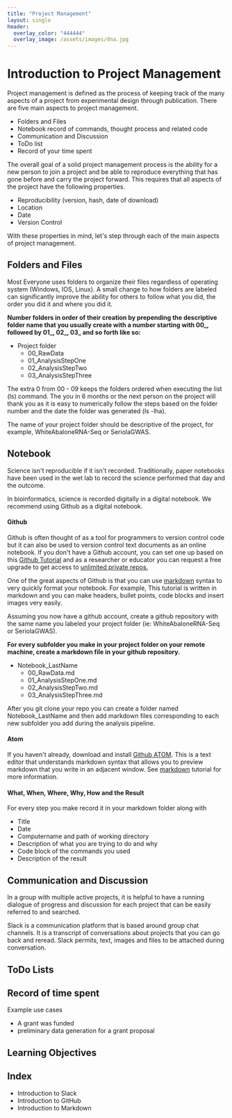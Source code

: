 ```yaml
---
title: "Project Management"
layout: single
header:
  overlay_color: "444444"
  overlay_image: /assets/images/dna.jpg
---
```


# Introduction to Project Management

Project management is defined as the process of keeping track of the many aspects of a project from experimental design through publication. There are five main aspects to project management.

  * Folders and Files
  * Notebook record of commands, thought process and related code
  * Communication and Discussion
  * ToDo list
  * Record of your time spent

The overall goal of a solid project management process is the ability for a new person to join a project and be able to reproduce everything that has gone before and carry the project forward. This requires that all aspects of the project have the following properties.

* Reproducibility (version, hash, date of download)
* Location
* Date
* Version Control

With these properties in mind, let's step through each of the main aspects of project management.

## Folders and Files

Most Everyone uses folders to organize their files regardless of operating system (Windows, IOS, Linux).  A small change to how folders are labeled can significantly improve the ability for others to follow what you did, the order you did it and where you did it.


**Number folders in order of their creation by prepending the descriptive folder name that you usually create with a number starting with 00_, followed by 01_, 02_, 03_ and so forth like so:**

* Project folder
  * 00_RawData
  * 01_AnalysisStepOne
  * 02_AnalysisStepTwo
  * 03_AnalysisStepThree

The extra 0 from 00 - 09 keeps the folders ordered when executing the list (ls) command.  The you in 6 months or the next person on the project will thank you as it is easy to numerically follow the steps based on the folder number and the date the folder was generated (ls -lha).

The name of your project folder should be descriptive of the project, for example, WhiteAbaloneRNA-Seq or SeriolaGWAS.

## Notebook

Science isn't reproducible if it isn't recorded.  Traditionally, paper notebooks have been used in the wet lab to record the science performed that day and the outcome.

In bioinformatics, science is recorded digitally in a digital notebook. We recommend using Github as a digital notebook.

#### Github

Github is often thought of as a tool for programmers to version control code but it can also be used to version control text documents as an online notebook.  If you don't have a Github account, you can set one up based on this [Github Tutorial](/Appendix/github/introgithub.md) and as a researcher or educator you can request a free upgrade to get access to [unlimited private repos.](https://help.github.com/articles/about-github-education-for-educators-and-researchers/)

One of the great aspects of Github is that you can use [markdown](bioinformatics-workbook/Appendix/Markdown) syntax to very quickly format your notebook.  For example, This tutorial is written in markdown and you can make headers, bullet points, code blocks and insert images very easily.

Assuming you now have a github account, create a github repository with the same name you labeled your project folder (ie: WhiteAbaloneRNA-Seq or SeriolaGWAS).  

**For every subfolder you make in your project folder on your remote machine, create a markdown file in your github repository.**

* Notebook_LastName
    * 00_RawData.md
    * 01_AnalysisStepOne.md
    * 02_AnalysisStepTwo.md
    * 03_AnalysisStepThree.md

After you git clone your repo you can create a folder named Notebook_LastName and then add markdown files corresponding to each new subfolder you add during the analysis pipeline.

#### Atom

If you haven't already, download and install [Github ATOM](https://atom.io/).  This is a text editor that understands markdown syntax that allows you to preview markdown that you write in an adjacent window.  See [markdown](/bioinformatics-workbook/Appendix/Markdown) tutorial for more information.

#### What, When, Where, Why, How and the Result
For every step you make record it in your markdown folder along with
  - Title
  - Date
  - Computername and path of working directory
  - Description of what you are trying to do and why
  - Code block of the commands you used
  - Description of the result

## Communication and Discussion

In a group with multiple active projects, it is helpful to have a running dialogue of progress and discussion for each project that can be easily referred to and searched.  

Slack is a communication platform that is based around group chat channels. It is a transcript of conversations about projects that you can go back and reread. Slack permits, text, images and files to be attached during conversation.


## ToDo Lists



## Record of time spent



Example use cases

* A grant was funded
* preliminary data generation for a grant proposal



## Learning Objectives



## Index

* Introduction to Slack
* Introduction to GitHub
* Introduction to Markdown
